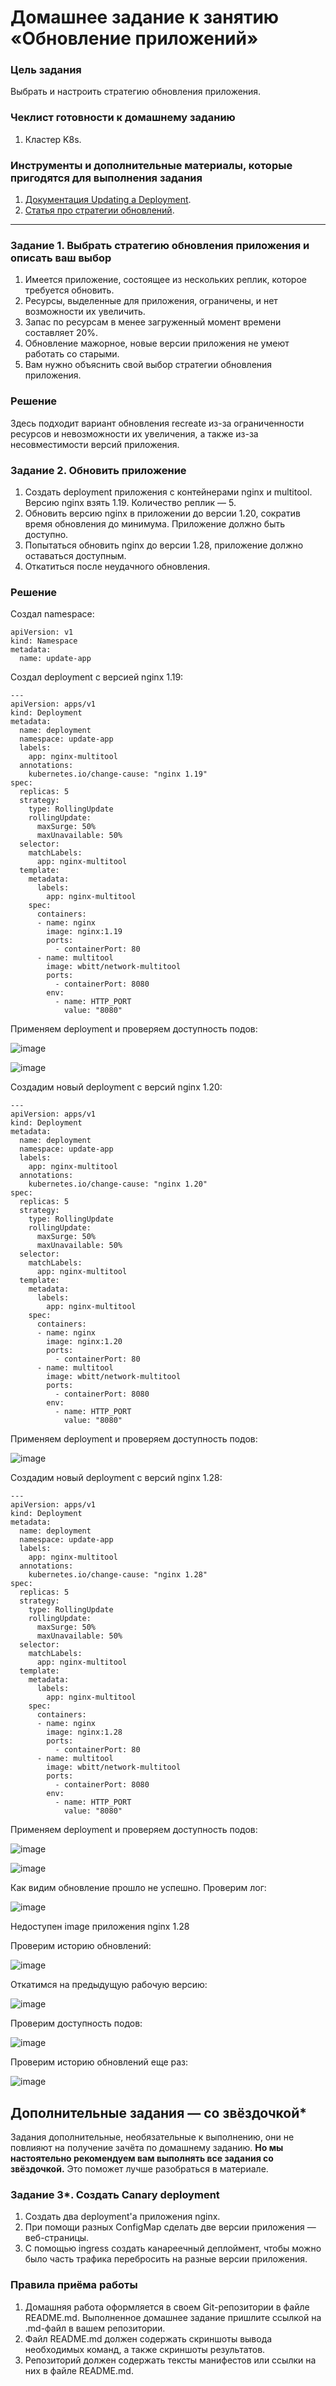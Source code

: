 # Домашнее задание к занятию «Обновление приложений»

### Цель задания

Выбрать и настроить стратегию обновления приложения.

### Чеклист готовности к домашнему заданию

1. Кластер K8s.

### Инструменты и дополнительные материалы, которые пригодятся для выполнения задания

1. [Документация Updating a Deployment](https://kubernetes.io/docs/concepts/workloads/controllers/deployment/#updating-a-deployment).
2. [Статья про стратегии обновлений](https://habr.com/ru/companies/flant/articles/471620/).

-----

### Задание 1. Выбрать стратегию обновления приложения и описать ваш выбор

1. Имеется приложение, состоящее из нескольких реплик, которое требуется обновить.
2. Ресурсы, выделенные для приложения, ограничены, и нет возможности их увеличить.
3. Запас по ресурсам в менее загруженный момент времени составляет 20%.
4. Обновление мажорное, новые версии приложения не умеют работать со старыми.
5. Вам нужно объяснить свой выбор стратегии обновления приложения.

### Решение

Здесь подходит вариант обновления recreate из-за ограниченности ресурсов и невозможности их увеличения, а также из-за несовместимости версий приложения.


### Задание 2. Обновить приложение

1. Создать deployment приложения с контейнерами nginx и multitool. Версию nginx взять 1.19. Количество реплик — 5.
2. Обновить версию nginx в приложении до версии 1.20, сократив время обновления до минимума. Приложение должно быть доступно.
3. Попытаться обновить nginx до версии 1.28, приложение должно оставаться доступным.
4. Откатиться после неудачного обновления.


### Решение

Создал namespace:

```
apiVersion: v1
kind: Namespace
metadata:
  name: update-app
```

Создал deployment с версией nginx 1.19:

```
---
apiVersion: apps/v1
kind: Deployment
metadata:
  name: deployment
  namespace: update-app
  labels:
    app: nginx-multitool
  annotations:
    kubernetes.io/change-cause: "nginx 1.19"
spec:
  replicas: 5
  strategy:
    type: RollingUpdate
    rollingUpdate:
      maxSurge: 50%
      maxUnavailable: 50%
  selector:
    matchLabels:
      app: nginx-multitool
  template:
    metadata:
      labels:
        app: nginx-multitool
    spec:
      containers:
      - name: nginx
        image: nginx:1.19
        ports:
          - containerPort: 80
      - name: multitool
        image: wbitt/network-multitool
        ports:
          - containerPort: 8080
        env:
          - name: HTTP_PORT
            value: "8080"
```

Применяем deployment и проверяем доступность подов:

![image](https://github.com/user-attachments/assets/a533a19f-e6a2-45d0-9eac-5613f05bc4c5)

![image](https://github.com/user-attachments/assets/08b5d399-abcf-4d4a-8fc1-cd8dd1b7a671)


Создадим новый deployment с версий nginx 1.20:

```
---
apiVersion: apps/v1
kind: Deployment
metadata:
  name: deployment
  namespace: update-app
  labels:
    app: nginx-multitool
  annotations:
    kubernetes.io/change-cause: "nginx 1.20"
spec:
  replicas: 5
  strategy:
    type: RollingUpdate
    rollingUpdate:
      maxSurge: 50%
      maxUnavailable: 50%
  selector:
    matchLabels:
      app: nginx-multitool
  template:
    metadata:
      labels:
        app: nginx-multitool
    spec:
      containers:
      - name: nginx
        image: nginx:1.20
        ports:
          - containerPort: 80
      - name: multitool
        image: wbitt/network-multitool
        ports:
          - containerPort: 8080
        env:
          - name: HTTP_PORT
            value: "8080"
```

Применяем deployment и проверяем доступность подов:

![image](https://github.com/user-attachments/assets/cdf5c3bb-f17f-42e2-8f8c-5f160e8bb0a8)



Создадим новый deployment с версий nginx 1.28:

```
---
apiVersion: apps/v1
kind: Deployment
metadata:
  name: deployment
  namespace: update-app
  labels:
    app: nginx-multitool
  annotations:
    kubernetes.io/change-cause: "nginx 1.28"
spec:
  replicas: 5
  strategy:
    type: RollingUpdate
    rollingUpdate:
      maxSurge: 50%
      maxUnavailable: 50%
  selector:
    matchLabels:
      app: nginx-multitool
  template:
    metadata:
      labels:
        app: nginx-multitool
    spec:
      containers:
      - name: nginx
        image: nginx:1.28
        ports:
          - containerPort: 80
      - name: multitool
        image: wbitt/network-multitool
        ports:
          - containerPort: 8080
        env:
          - name: HTTP_PORT
            value: "8080"
```

Применяем deployment и проверяем доступность подов:

![image](https://github.com/user-attachments/assets/4ce6e1bb-b5b1-48d5-9cfd-af18eab4ddd5)

![image](https://github.com/user-attachments/assets/4df77b01-954e-4c59-8f56-14a039e06cb3)


Как видим обновление прошло не успешно. Проверим лог:

![image](https://github.com/user-attachments/assets/81801c02-c06e-44ea-8c31-d762b10c3639)

Недоступен image приложения nginx 1.28


Проверим историю обновлений:

![image](https://github.com/user-attachments/assets/c53de447-66a6-4215-89c4-ecae98df30e5)


Откатимся на предыдущую рабочую версию:

![image](https://github.com/user-attachments/assets/c8aa9284-747c-4872-b41c-6bf25e467b28)


Проверим доступность подов:

![image](https://github.com/user-attachments/assets/ce26bdc5-35e8-4dc9-8806-b71d50aedbf3)


Проверим историю обновлений еще раз:

![image](https://github.com/user-attachments/assets/5385d447-8cb6-4205-a280-6556a12b5939)



## Дополнительные задания — со звёздочкой*

Задания дополнительные, необязательные к выполнению, они не повлияют на получение зачёта по домашнему заданию. **Но мы настоятельно рекомендуем вам выполнять все задания со звёздочкой.** Это поможет лучше разобраться в материале.   

### Задание 3*. Создать Canary deployment

1. Создать два deployment'а приложения nginx.
2. При помощи разных ConfigMap сделать две версии приложения — веб-страницы.
3. С помощью ingress создать канареечный деплоймент, чтобы можно было часть трафика перебросить на разные версии приложения.

### Правила приёма работы

1. Домашняя работа оформляется в своем Git-репозитории в файле README.md. Выполненное домашнее задание пришлите ссылкой на .md-файл в вашем репозитории.
2. Файл README.md должен содержать скриншоты вывода необходимых команд, а также скриншоты результатов.
3. Репозиторий должен содержать тексты манифестов или ссылки на них в файле README.md.
